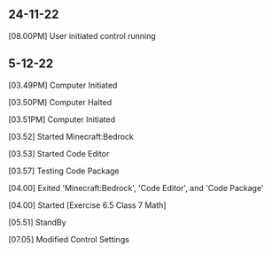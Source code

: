 ## 24-11-22
[08.00PM] User initiated control
running
## 5-12-22
[03.49PM] Computer Initiated

[03.50PM] Computer Halted

[03.51PM] Computer Initiated

[03.52] Started Minecraft:Bedrock

[03.53] Started Code Editor

[03.57] Testing Code Package

[04.00] Exited 'Minecraft:Bedrock', 'Code Editor', and 'Code Package'

[04.00] Started [Exercise 6.5 Class 7 Math]

[05.51] StandBy

[07.05] Modified Control Settings
